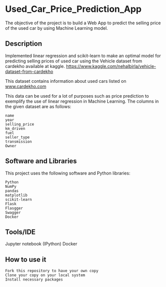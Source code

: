# Used_Car_Price_Prediction_App

The objective of the project is to build a Web App to predict the selling price of the used car by using Machine Learning model.

## Description

Implemented linear regression and scikit-learn to make an optimal model for predicting selling prices of used car using the Vehicle dataset from cardekho available at kaggle. https://www.kaggle.com/nehalbirla/vehicle-dataset-from-cardekho

This dataset contains information about used cars listed on www.cardekho.com

This data can be used for a lot of purposes such as price prediction to exemplify the use of linear regression in Machine Learning.
The columns in the given dataset are as follows:

    name
    year
    selling_price
    km_driven
    fuel
    seller_type
    transmission
    Owner


## Software and Libraries

This project uses the following software and Python libraries:

    Python
    NumPy
    pandas
    matplotlib
    scikit-learn
    Flask
    Flasgger
    Swagger
    Docker

## Tools/IDE

Jupyter notebook (IPython)
Docker

## How to use it

    Fork this repository to have your own copy
    Clone your copy on your local system
    Install necessary packages
